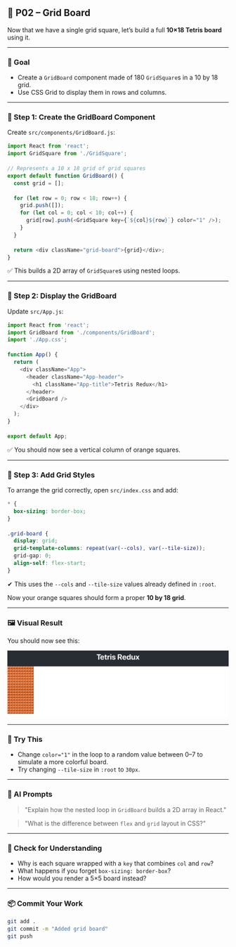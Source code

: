 ## 🧩 P02 – Grid Board

Now that we have a single grid square, let’s build a full **10×18 Tetris board** using it.

---

### 🎯 Goal

- Create a `GridBoard` component made of 180 `GridSquare`s in a 10 by 18 grid.
- Use CSS Grid to display them in rows and columns.

---

### 🧩 Step 1: Create the GridBoard Component

Create `src/components/GridBoard.js`:

```js
import React from 'react';
import GridSquare from './GridSquare';

// Represents a 10 x 18 grid of grid squares
export default function GridBoard() {
  const grid = [];

  for (let row = 0; row < 18; row++) {
    grid.push([]);
    for (let col = 0; col < 10; col++) {
      grid[row].push(<GridSquare key={`${col}${row}`} color="1" />);
    }
  }

  return <div className="grid-board">{grid}</div>;
}
```

✅ This builds a 2D array of `GridSquare`s using nested loops.

---

### 🧩 Step 2: Display the GridBoard

Update `src/App.js`:

```js
import React from 'react';
import GridBoard from './components/GridBoard';
import './App.css';

function App() {
  return (
    <div className="App">
      <header className="App-header">
        <h1 className="App-title">Tetris Redux</h1>
      </header>
      <GridBoard />
    </div>
  );
}

export default App;
```

✅ You should now see a vertical column of orange squares.

---

### 🧩 Step 3: Add Grid Styles

To arrange the grid correctly, open `src/index.css` and add:

```css
* {
  box-sizing: border-box;
}

.grid-board {
  display: grid;
  grid-template-columns: repeat(var(--cols), var(--tile-size));
  grid-gap: 0;
  align-self: flex-start;
}
```

✔ This uses the `--cols` and `--tile-size` values already defined in `:root`.

Now your orange squares should form a proper **10 by 18 grid**.

---

### 🖼️ Visual Result

You should now see this:

![orange-grid](assets/orange-grid.png)

---

### 💬 Try This

- Change `color="1"` in the loop to a random value between 0–7 to simulate a more colorful board.
- Try changing `--tile-size` in `:root` to `30px`.

---

### 🤖 AI Prompts

> "Explain how the nested loop in `GridBoard` builds a 2D array in React."

> "What is the difference between `flex` and `grid` layout in CSS?"

---

### 🧠 Check for Understanding

- Why is each square wrapped with a `key` that combines `col` and `row`?
- What happens if you forget `box-sizing: border-box`?
- How would you render a 5×5 board instead?

---

### 📦 Commit Your Work

```bash
git add .
git commit -m "Added grid board"
git push
```
